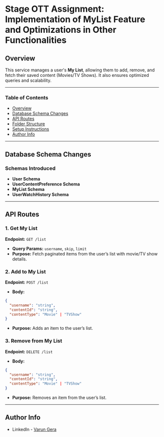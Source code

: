 # Stage OTT Assignment: Implementation of MyList Feature and Optimizations in Other Functionalities

## Overview

This service manages a user's **My List**, allowing them to add, remove, and fetch their saved content (Movies/TV Shows). It also ensures optimized queries and scalability.

---

### Table of Contents

- [Overview](#overview)
- [Database Schema Changes](#database-schema-changes)
- [API Routes](#api-routes)
- [Folder Structure](#folder-structure)
- [Setup Instructions](#setup-instructions)
- [Author Info](#author-info)

---

## Database Schema Changes

### Schemas Introduced

- **User Schema**
- **UserContentPreference Schema**
- **MyList Schema**
- **UserWatchHistory Schema**

---

## API Routes

### **1. Get My List**
**Endpoint:** `GET /list`
- **Query Params:** `username`, `skip`, `limit`
- **Purpose:** Fetch paginated items from the user’s list with movie/TV show details.

### **2. Add to My List**
**Endpoint:** `POST /list`
- **Body:**
```json
{
  "username": "string",
  "contentId": "string",
  "contentType": "Movie" | "TVShow"
}
```
- **Purpose:** Adds an item to the user’s list.

### **3. Remove from My List**
**Endpoint:** `DELETE /list`
- **Body:**
```json
{
  "username": "string",
  "contentId": "string",
  "contentType": "Movie" | "TVShow"
}
```
- **Purpose:** Removes an item from the user’s list.

---


## Author Info

- LinkedIn - [Varun Gera](https://www.linkedin.com/in/varun-gera-6b922718b/)

